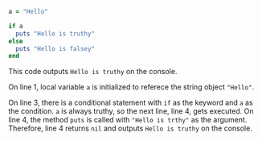 ```ruby
a = "Hello"

if a
  puts "Hello is truthy"
else
  puts "Hello is falsey"
end
```
This code outputs `Hello is truthy` on the console.

On line 1, local variable `a` is initialized to referece the string object `"Hello"`.

On line 3, there is a conditional statement with `if` as the keyword and `a` as the condition. `a` is always truthy, so the next line, line 4, gets executed. On line 4, the method `puts` is called with `"Hello is trthy"` as the argument. Therefore, line 4 returns `nil` and outputs `Hello is truthy` on the console.